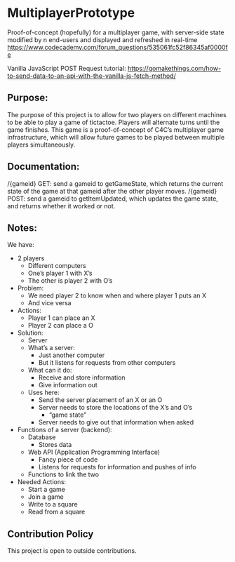 # MultiplayerPrototype
Proof-of-concept (hopefully) for a multiplayer game, with server-side state modified by n end-users and displayed and refreshed in real-time
https://www.codecademy.com/forum_questions/535061fc52f86345af0000fe

Vanilla JavaScript POST Request tutorial:
https://gomakethings.com/how-to-send-data-to-an-api-with-the-vanilla-js-fetch-method/


## Purpose:
The purpose of this project is to allow for two players on different machines to be able to play a game of tictactoe. Players will alternate turns until the game finishes. This game is a proof-of-concept of C4C’s multiplayer game infrastructure, which will allow future games to be played between multiple players simultaneously. 

## Documentation:
/{gameid} GET: send a gameid to getGameState, which returns the current state of the game at that gameid after the other player moves.
/{gameid} POST: send a gameid to getItemUpdated, which updates the game state, and returns whether it worked or not.

## Notes:
We have:
* 2 players
  * Different computers
  * One’s player 1 with X’s
  * The other is player 2 with O’s
* Problem:
  * We need player 2 to know when and where player 1 puts an X
  * And vice versa
* Actions:
  * Player 1 can place an X
  * Player 2 can place a O
* Solution:
  * Server
  * What’s a server:
    * Just another computer
    * But it listens for requests from other computers
  * What can it do:
    * Receive and store information
    * Give information out
  * Uses here:
    * Send the server placement of an X or an O
    * Server needs to store the locations of the X’s and O’s
      * “game state”
    * Server needs to give out that information when asked
* Functions of a server (backend):
  * Database
    * Stores data
  * Web API (Application Programming Interface)
    * Fancy piece of code
    * Listens for requests for information and pushes of info
  * Functions to link the two
* Needed Actions:
  * Start a game
  * Join a game
  * Write to a square
  * Read from a square

## Contribution Policy
This project is open to outside contributions.
